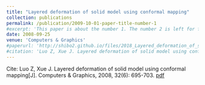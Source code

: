 ```yaml
---
title: "Layered deformation of solid model using conformal mapping"
collection: publications
permalink: /publication/2009-10-01-paper-title-number-1
#excerpt: 'This paper is about the number 1. The number 2 is left for future work.'
date: 2008-09-25
venue: 'Computers & Graphics'
#paperurl: 'http://shibo2.github.io/files/2018_Layered_deformation_of_solid_model_using_conformal_mapping.pdf'
#citation: 'Luo Z, Xue J. Layered deformation of solid model using conformal mapping[J]. Computers & Graphics, 2008, 32(6): 695-703.'
---
```


Cite: Luo Z, Xue J. Layered deformation of solid model using conformal mapping[J]. Computers & Graphics, 2008, 32(6): 695-703. [pdf](http://shibo2.github.io/files/2018_Layered_deformation_of_solid_model_using_conformal_mapping.pdf)